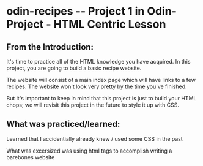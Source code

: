 # odin-recipes -- Project 1 in Odin-Project - HTML Centric Lesson

## From the Introduction: 

It's time to practice all of the HTML knowledge you have acquired. In this project, you are going to build a basic recipe website.

The website will consist of a main index page which will have links to a few recipes. The website won't look very pretty by the time you've finished. 

But it's important to keep in mind that this project is just to build your HTML chops; we will revisit this project in the future to style it up with CSS.  
  
## What was practiced/learned: 

Learned that I accidentially already knew / used some CSS in the past

What was excersized was using html tags to accomplish writing a barebones website
